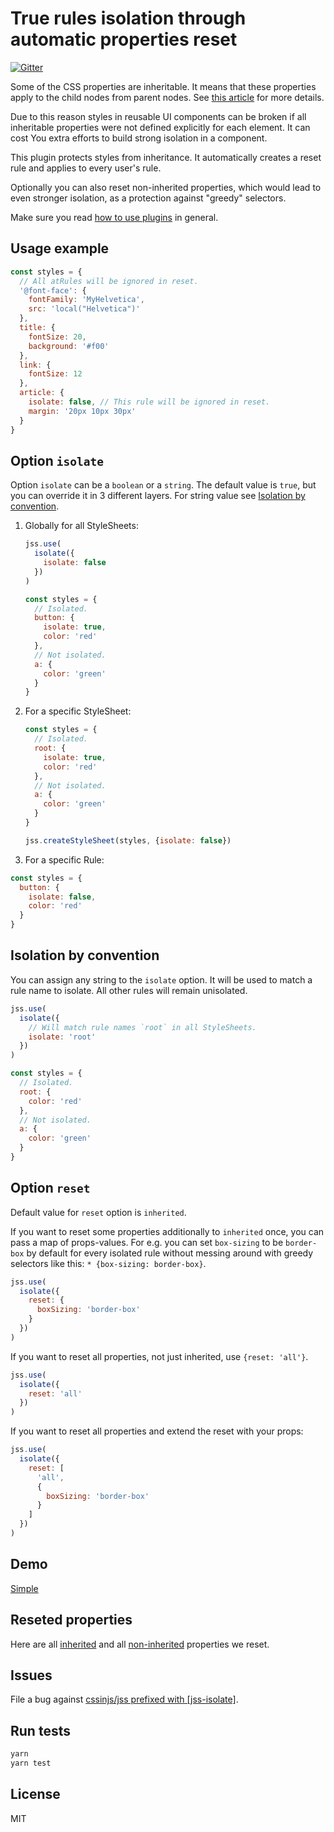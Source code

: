 # True rules isolation through automatic properties reset

[![Gitter](https://badges.gitter.im/JoinChat.svg)](https://gitter.im/cssinjs/lobby)

Some of the CSS properties are inheritable. It means that these properties apply to the child nodes from parent nodes. See [this article](https://developer.mozilla.org/en-US/docs/Web/Guide/CSS/Getting_started/Cascading_and_inheritance) for more details.

Due to this reason styles in reusable UI components can be broken if all inheritable properties were not defined explicitly for each element. It can cost You extra efforts to build strong isolation in a component.

This plugin protects styles from inheritance. It automatically creates a reset rule and applies to every user's rule.

Optionally you can also reset non-inherited properties, which would lead to even stronger isolation, as a protection against "greedy" selectors.

Make sure you read [how to use
plugins](https://github.com/cssinjs/jss/blob/master/docs/setup.md#setup-with-plugins)
in general.

## Usage example

```javascript
const styles = {
  // All atRules will be ignored in reset.
  '@font-face': {
    fontFamily: 'MyHelvetica',
    src: 'local("Helvetica")'
  },
  title: {
    fontSize: 20,
    background: '#f00'
  },
  link: {
    fontSize: 12
  },
  article: {
    isolate: false, // This rule will be ignored in reset.
    margin: '20px 10px 30px'
  }
}
```

## Option `isolate`

Option `isolate` can be a `boolean` or a `string`.
The default value is `true`, but you can override it in 3 different layers.
For string value see [Isolation by convention](#isolation-by-convention).

1.  Globally for all StyleSheets:

    ```javascript
    jss.use(
      isolate({
        isolate: false
      })
    )

    const styles = {
      // Isolated.
      button: {
        isolate: true,
        color: 'red'
      },
      // Not isolated.
      a: {
        color: 'green'
      }
    }
    ```

1.  For a specific StyleSheet:

    ```javascript
    const styles = {
      // Isolated.
      root: {
        isolate: true,
        color: 'red'
      },
      // Not isolated.
      a: {
        color: 'green'
      }
    }

    jss.createStyleSheet(styles, {isolate: false})
    ```

1.  For a specific Rule:

```javascript
const styles = {
  button: {
    isolate: false,
    color: 'red'
  }
}
```

## Isolation by convention

You can assign any string to the `isolate` option. It will be used to match a rule name to isolate. All other rules will remain unisolated.

```javascript
jss.use(
  isolate({
    // Will match rule names `root` in all StyleSheets.
    isolate: 'root'
  })
)

const styles = {
  // Isolated.
  root: {
    color: 'red'
  },
  // Not isolated.
  a: {
    color: 'green'
  }
}
```

## Option `reset`

Default value for `reset` option is `inherited`.

If you want to reset some properties additionally to `inherited` once, you can pass a map of props-values. For e.g. you can set `box-sizing` to be `border-box` by default for every isolated rule without messing around with greedy selectors like this: `* {box-sizing: border-box}`.

```javascript
jss.use(
  isolate({
    reset: {
      boxSizing: 'border-box'
    }
  })
)
```

If you want to reset all properties, not just inherited, use `{reset: 'all'}`.

```javascript
jss.use(
  isolate({
    reset: 'all'
  })
)
```

If you want to reset all properties and extend the reset with your props:

```javascript
jss.use(
  isolate({
    reset: [
      'all',
      {
        boxSizing: 'border-box'
      }
    ]
  })
)
```

## Demo

[Simple](http://cssinjs.github.io/examples/plugins/jss-isolate/simple/index.html)

## Reseted properties

Here are all [inherited](https://github.com/iamstarkov/initize/blob/master/inherited.js) and all [non-inherited](https://github.com/iamstarkov/initize/blob/master/all.js) properties we reset.

## Issues

File a bug against [cssinjs/jss prefixed with \[jss-isolate\]](https://github.com/cssinjs/jss/issues/new?title=[jss-isolate]%20).

## Run tests

```bash
yarn
yarn test
```

## License

MIT

